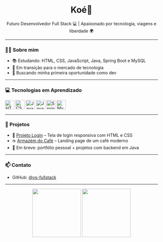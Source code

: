 <h1 align="center">Koé👋</h1>

<p align="center">
  Futuro Desenvolvedor Full Stack 💻 | Apaixonado por tecnologia, viagens e liberdade 🌍
</p>

---

### 👨‍💻 Sobre mim

- 📚 Estudando: HTML, CSS, JavaScript, Java, Spring Boot e MySQL  
- 🚀 Em transição para o mercado de tecnologia  
- 🎯 Buscando minha primeira oportunidade como dev

---

### 💻 Tecnologias em Aprendizado

<p>
  <img src="https://cdn.jsdelivr.net/gh/devicons/devicon/icons/html5/html5-original.svg" width="30" alt="HTML" />
  <img src="https://cdn.jsdelivr.net/gh/devicons/devicon/icons/css3/css3-original.svg" width="30" alt="CSS" />
  <img src="https://cdn.jsdelivr.net/gh/devicons/devicon/icons/javascript/javascript-original.svg" width="30" alt="JavaScript" />
  <img src="https://cdn.jsdelivr.net/gh/devicons/devicon/icons/java/java-original.svg" width="30" alt="Java" />
  <img src="https://cdn.jsdelivr.net/gh/devicons/devicon/icons/spring/spring-original.svg" width="30" alt="Spring Boot" />
  <img src="https://cdn.jsdelivr.net/gh/devicons/devicon/icons/mysql/mysql-original.svg" width="30" alt="MySQL" />
</p>

---

### 🧪 Projetos

- 🔐 [Projeto Login](https://github.com/vs-fullstack/projeto-login) – Tela de login responsiva com HTML e CSS  
- ☕ [Armazém do Café](https://github.com/vs-fullstack/projeto-landing-page-cafe) – Landing page de um café moderno  
- 🔧 Em breve: portfólio pessoal + projetos com backend em Java  

---

### 📫 Contato

- GitHub: [@vs-fullstack](https://github.com/vs-fullstack)

---

<div align="center">
  <img height="160" src="https://github-readme-stats.vercel.app/api?username=vs-fullstack&show_icons=true&theme=radical" />
  <img height="160" src="https://github-readme-stats.vercel.app/api/top-langs/?username=vs-fullstack&layout=compact&theme=radical" />
</div>
